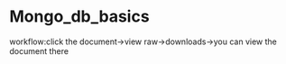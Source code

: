 # Mongo_db_basics
workflow:click the document->view raw->downloads->you can view the document there
